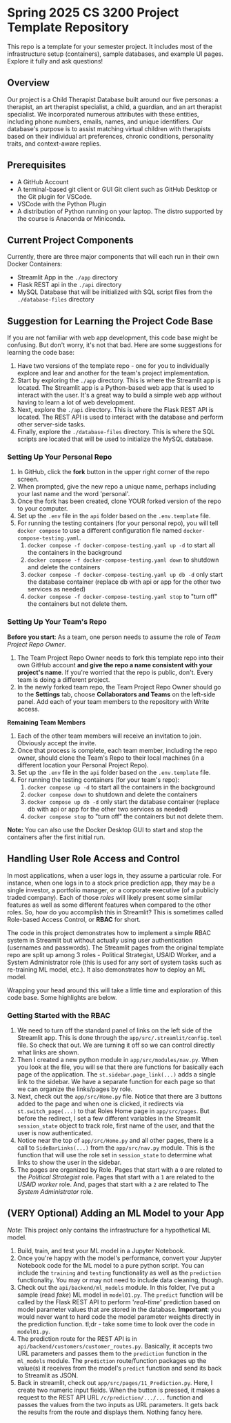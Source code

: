 # Spring 2025 CS 3200 Project Template Repository

This repo is a template for your semester project. It includes most of the infrastructure setup (containers), sample
databases, and example UI pages. Explore it fully and ask questions!

## Overview

Our project is a Child Therapist Database built around our five personas: a therapist, an art therapist specialist, a child, a guardian, and an art therapist specialist. We incorporated numerous attributes with these entities, including phone numbers, emails, names, and unique identifiers. Our database's purpose is to assist matching virtual children with therapists based on their individual art preferences, chronic conditions, personality traits, and context-aware replies.

## Prerequisites

- A GitHub Account
- A terminal-based git client or GUI Git client such as GitHub Desktop or the Git plugin for VSCode.
- VSCode with the Python Plugin
- A distribution of Python running on your laptop. The distro supported by the course is Anaconda or Miniconda.

## Current Project Components

Currently, there are three major components that will each run in their own Docker Containers:

- Streamlit App in the `./app` directory
- Flask REST api in the `./api` directory
- MySQL Database that will be initialized with SQL script files from the `./database-files` directory

## Suggestion for Learning the Project Code Base

If you are not familiar with web app development, this code base might be confusing. But don't worry, it's not that bad.
Here are some suggestions for learning the code base:

1. Have two versions of the template repo - one for you to individually explore and lear and another for the team's
   project implementation.
1. Start by exploring the `./app` directory. This is where the Streamlit app is located. The Streamlit app is a
   Python-based web app that is used to interact with the user. It's a great way to build a simple web app without
   having to learn a lot of web development.
1. Next, explore the `./api` directory. This is where the Flask REST API is located. The REST API is used to interact
   with the database and perform other server-side tasks.
1. Finally, explore the `./database-files` directory. This is where the SQL scripts are located that will be used to
   initialize the MySQL database.

### Setting Up Your Personal Repo

1. In GitHub, click the **fork** button in the upper right corner of the repo screen.
1. When prompted, give the new repo a unique name, perhaps including your last name and the word 'personal'.
1. Once the fork has been created, clone YOUR forked version of the repo to your computer.
1. Set up the `.env` file in the `api` folder based on the `.env.template` file.
1. For running the testing containers (for your personal repo), you will tell `docker compose` to use a different
   configuration file named `docker-compose-testing.yaml`.
    1. `docker compose -f docker-compose-testing.yaml up -d` to start all the containers in the background
    1. `docker compose -f docker-compose-testing.yaml down` to shutdown and delete the containers
    1. `docker compose -f docker-compose-testing.yaml up db -d` only start the database container (replace db with api
       or app for the other two services as needed)
    1. `docker compose -f docker-compose-testing.yaml stop` to "turn off" the containers but not delete them.

### Setting Up Your Team's Repo

**Before you start**: As a team, one person needs to assume the role of _Team Project Repo Owner_.

1. The Team Project Repo Owner needs to fork this template repo into their own GitHub account **and give the repo a name
   consistent with your project's name**. If you're worried that the repo is public, don't. Every team is doing a
   different project.
1. In the newly forked team repo, the Team Project Repo Owner should go to the **Settings** tab, choose **Collaborators
   and Teams** on the left-side panel. Add each of your team members to the repository with Write access.

**Remaining Team Members**

1. Each of the other team members will receive an invitation to join. Obviously accept the invite.
1. Once that process is complete, each team member, including the repo owner, should clone the Team's Repo to their
   local machines (in a different location your Personal Project Repo).
1. Set up the `.env` file in the `api` folder based on the `.env.template` file.
1. For running the testing containers (for your team's repo):
    1. `docker compose up -d` to start all the containers in the background
    1. `docker compose down` to shutdown and delete the containers
    1. `docker compose up db -d` only start the database container (replace db with api or app for the other two
       services as needed)
    1. `docker compose stop` to "turn off" the containers but not delete them.

**Note:** You can also use the Docker Desktop GUI to start and stop the containers after the first initial run.

## Handling User Role Access and Control

In most applications, when a user logs in, they assume a particular role. For instance, when one logs in to a stock
price prediction app, they may be a single investor, a portfolio manager, or a corporate executive (of a publicly traded
company). Each of those _roles_ will likely present some similar features as well as some different features when
compared to the other roles. So, how do you accomplish this in Streamlit? This is sometimes called Role-based Access
Control, or **RBAC** for short.

The code in this project demonstrates how to implement a simple RBAC system in Streamlit but without actually using user
authentication (usernames and passwords). The Streamlit pages from the original template repo are split up among 3
roles - Political Strategist, USAID Worker, and a System Administrator role (this is used for any sort of system tasks
such as re-training ML model, etc.). It also demonstrates how to deploy an ML model.

Wrapping your head around this will take a little time and exploration of this code base. Some highlights are below.

### Getting Started with the RBAC

1. We need to turn off the standard panel of links on the left side of the Streamlit app. This is done through the
   `app/src/.streamlit/config.toml` file. So check that out. We are turning it off so we can control directly what links
   are shown.
1. Then I created a new python module in `app/src/modules/nav.py`. When you look at the file, you will se that there are
   functions for basically each page of the application. The `st.sidebar.page_link(...)` adds a single link to the
   sidebar. We have a separate function for each page so that we can organize the links/pages by role.
1. Next, check out the `app/src/Home.py` file. Notice that there are 3 buttons added to the page and when one is
   clicked, it redirects via `st.switch_page(...)` to that Roles Home page in `app/src/pages`. But before the redirect,
   I set a few different variables in the Streamlit `session_state` object to track role, first name of the user, and
   that the user is now authenticated.
1. Notice near the top of `app/src/Home.py` and all other pages, there is a call to `SideBarLinks(...)` from the
   `app/src/nav.py` module. This is the function that will use the role set in `session_state` to determine what links
   to show the user in the sidebar.
1. The pages are organized by Role. Pages that start with a `0` are related to the _Political Strategist_ role. Pages
   that start with a `1` are related to the _USAID worker_ role. And, pages that start with a `2` are related to The
   _System Administrator_ role.

## (VERY Optional) Adding an ML Model to your App

_Note_: This project only contains the infrastructure for a hypothetical ML model.

1. Build, train, and test your ML model in a Jupyter Notebook.
1. Once you're happy with the model's performance, convert your Jupyter Notebook code for the ML model to a pure python
   script. You can include the `training` and `testing` functionality as well as the `prediction` functionality. You may
   or may not need to include data cleaning, though.
1. Check out the `api/backend/ml_models` module. In this folder, I've put a sample (read _fake_) ML model in
   `model01.py`. The `predict` function will be called by the Flask REST API to perform '_real-time_' prediction based
   on model parameter values that are stored in the database. **Important**: you would never want to hard code the model
   parameter weights directly in the prediction function. tl;dr - take some time to look over the code in `model01.py`.
1. The prediction route for the REST API is in `api/backend/customers/customer_routes.py`. Basically, it accepts two URL
   parameters and passes them to the `prediction` function in the `ml_models` module. The `prediction` route/function
   packages up the value(s) it receives from the model's `predict` function and send its back to Streamlit as JSON.
1. Back in streamlit, check out `app/src/pages/11_Prediction.py`. Here, I create two numeric input fields. When the
   button is pressed, it makes a request to the REST API URL `/c/prediction/.../...` function and passes the values from
   the two inputs as URL parameters. It gets back the results from the route and displays them. Nothing fancy here.
